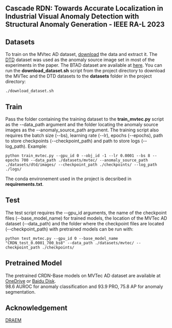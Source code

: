 ## Cascade RDN: Towards Accurate Localization in Industrial Visual Anomaly Detection with Structural Anomaly Generation - IEEE RA-L 2023

## Datasets
To train on the MVtec AD dataset, [download](https://www.mvtec.com/company/research/datasets/mvtec-ad)
the data and extract it. The [DTD](https://www.robots.ox.ac.uk/~vgg/data/dtd/) dataset was used as the anomaly source image set in most of the experiments in the paper. The BTAD dataset are available at [here](http://avires.dimi.uniud.it/papers/btad/btad.zip).
You can run the **download_dataset.sh** script from the project directory
to download the MVTec and the DTD datasets to the **datasets** folder in the project directory:
```
./download_dataset.sh
```


## Train
Pass the folder containing the training dataset to the **train_mvtec.py** script as the --data_path argument and the
folder locating the anomaly source images as the --anomaly_source_path argument.
The training script also requires the batch size (--bs), learning rate (--lr), epochs (--epochs), path to store checkpoints
(--checkpoint_path) and path to store logs (--log_path).
Example:

```
python train_mvtec.py --gpu_id 0 --obj_id -1 --lr 0.0001 --bs 8 --epochs 700 --data_path ./datasets/mvtec/ --anomaly_source_path ./datasets/dtd/images/ --checkpoint_path ./checkpoints/ --log_path ./logs/
```

The conda environement used in the project is decsribed in **requirements.txt**.


## Test
The test script requires the --gpu_id arguments, the name of the checkpoint files (--base_model_name) for trained models, the
location of the MVTec AD dataset (--data_path) and the folder where the checkpoint files are located (--checkpoint_path)
with pretrained models can be run with:

```
python test_mvtec.py --gpu_id 0 --base_model_name "CRDN_test_0.0001_700_bs8" --data_path ./datasets/mvtec/ --checkpoint_path ./checkpoints/
```

## Pretrained Model
The pretrained CRDN-Base models on MVTec AD dataset are available at [OneDrive](https://mailhfuteducn-my.sharepoint.com/:f:/g/personal/2015216892_mail_hfut_edu_cn/EoXq2bIzbDpJkTbcPXyIOQMBCj2a9XWw4SYim7f1fA8Nag?e=wSyupa) or [Baidu Disk](https://pan.baidu.com/s/1WV6r9_KGVXSgEVOUYxY4Vg?pwd=mwln).</br>
98.6 AUROC for anomaly classification and 93.9 PRO, 75.8 AP for anomaly segmentation.

[//]: (提取码：mwln)

<!-- ## Reference
````
@inproceedings{zhang2022fdsnet,
  title={FDSNeT: An Accurate Real-Time Surface Defect Segmentation Network},
  author={Zhang, Jian and Ding, Runwei and Ban, Miaoju and Guo, Tianyu},
  booktitle={ICASSP 2022-2022 IEEE International Conference on Acoustics, Speech and Signal Processing (ICASSP)},
  pages={3803--3807},
  year={2022},
  organization={IEEE}
}
```` -->

## Acknowledgement
[DRAEM](https://github.com/VitjanZ/DRAEM)
